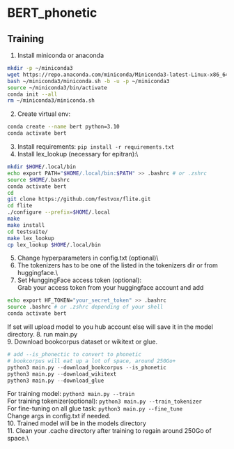 # BERT_phonetic

## Training
1. Install miniconda or anaconda
```bash
mkdir -p ~/miniconda3
wget https://repo.anaconda.com/miniconda/Miniconda3-latest-Linux-x86_64.sh -O ~/miniconda3/miniconda.sh
bash ~/miniconda3/miniconda.sh -b -u -p ~/miniconda3
source ~/miniconda3/bin/activate
conda init --all
rm ~/miniconda3/miniconda.sh
```

2. Create virtual env:
```bash
conda create --name bert python=3.10
conda activate bert
```
3. Install requirements: `pip install -r requirements.txt`
4. Install lex_lookup (necessary for epitran):\
```bash
mkdir $HOME/.local/bin
echo export PATH="$HOME/.local/bin:$PATH" >> .bashrc # or .zshrc
source $HOME/.bashrc 
conda activate bert
cd
git clone https://github.com/festvox/flite.git
cd flite
./configure --prefix=$HOME/.local
make
make install
cd testsuite/
make lex_lookup
cp lex_lookup $HOME/.local/bin
```
5. Change hyperparameters in config.txt (optional)\
6. The tokenizers has to be one of the listed in the tokenizers dir or from huggingface.\
7. Set HunggingFace access token (optional):\
Grab your access token from your huggingface account and add
```bash
echo export HF_TOKEN="your_secret_token" >> .bashrc
source .bashrc # or .zshrc depending of your shell
conda activate bert
```
If set will upload model to you hub account else will save
it in the model directory.
8. run main.py \
9. Download bookcorpus dataset or wikitext or glue.
```python
# add --is_phonectic to convert to phonetic
# bookcorpus will eat up a lot of space, around 250Go+
python3 main.py --download_bookcorpus --is_phonetic 
python3 main.py --download_wikitext
python3 main.py --download_glue
```
For training model: `python3 main.py --train`\
For training tokenizer(optional): `python3 main.py --train_tokenizer`\
For fine-tuning on all glue task: `python3 main.py --fine_tune`\
Change args in config.txt if needed.\
10. Trained model will be in the models directory\
11. Clean your .cache directory after training to regain around 250Go of space.\